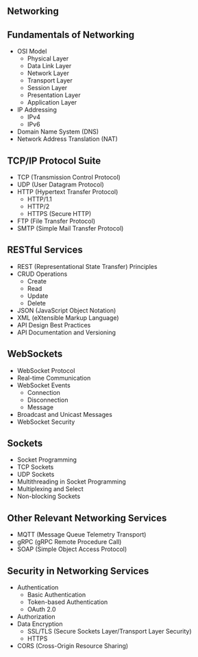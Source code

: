 ## Networking
## Fundamentals of Networking
- OSI Model
  - Physical Layer
  - Data Link Layer
  - Network Layer
  - Transport Layer
  - Session Layer
  - Presentation Layer
  - Application Layer
- IP Addressing
  - IPv4
  - IPv6
- Domain Name System (DNS)
- Network Address Translation (NAT)

## TCP/IP Protocol Suite
- TCP (Transmission Control Protocol)
- UDP (User Datagram Protocol)
- HTTP (Hypertext Transfer Protocol)
  - HTTP/1.1
  - HTTP/2
  - HTTPS (Secure HTTP)
- FTP (File Transfer Protocol)
- SMTP (Simple Mail Transfer Protocol)

## RESTful Services
- REST (Representational State Transfer) Principles
- CRUD Operations
  - Create
  - Read
  - Update
  - Delete
- JSON (JavaScript Object Notation)
- XML (eXtensible Markup Language)
- API Design Best Practices
- API Documentation and Versioning

## WebSockets
- WebSocket Protocol
- Real-time Communication
- WebSocket Events
  - Connection
  - Disconnection
  - Message
- Broadcast and Unicast Messages
- WebSocket Security

## Sockets
- Socket Programming
- TCP Sockets
- UDP Sockets
- Multithreading in Socket Programming
- Multiplexing and Select
- Non-blocking Sockets

## Other Relevant Networking Services
- MQTT (Message Queue Telemetry Transport)
- gRPC (gRPC Remote Procedure Call)
- SOAP (Simple Object Access Protocol)

## Security in Networking Services
- Authentication
  - Basic Authentication
  - Token-based Authentication
  - OAuth 2.0
- Authorization
- Data Encryption
  - SSL/TLS (Secure Sockets Layer/Transport Layer Security)
  - HTTPS
- CORS (Cross-Origin Resource Sharing)
